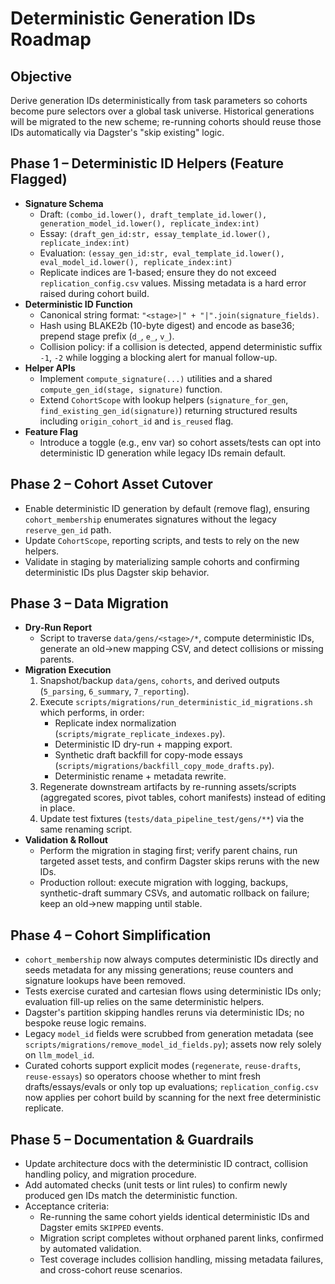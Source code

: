 # Deterministic Generation IDs Roadmap

## Objective
Derive generation IDs deterministically from task parameters so cohorts become pure selectors over a global task universe. Historical generations will be migrated to the new scheme; re-running cohorts should reuse those IDs automatically via Dagster's "skip existing" logic.

## Phase 1 – Deterministic ID Helpers (Feature Flagged)
- **Signature Schema**
  - Draft: `(combo_id.lower(), draft_template_id.lower(), generation_model_id.lower(), replicate_index:int)`
  - Essay: `(draft_gen_id:str, essay_template_id.lower(), replicate_index:int)`
  - Evaluation: `(essay_gen_id:str, eval_template_id.lower(), eval_model_id.lower(), replicate_index:int)`
  - Replicate indices are 1-based; ensure they do not exceed `replication_config.csv` values. Missing metadata is a hard error raised during cohort build.
- **Deterministic ID Function**
  - Canonical string format: `"<stage>|" + "|".join(signature_fields)`.
  - Hash using BLAKE2b (10-byte digest) and encode as base36; prepend stage prefix (`d_`, `e_`, `v_`).
  - Collision policy: if a collision is detected, append deterministic suffix `-1`, `-2` while logging a blocking alert for manual follow-up.
- **Helper APIs**
  - Implement `compute_signature(...)` utilities and a shared `compute_gen_id(stage, signature)` function.
  - Extend `CohortScope` with lookup helpers (`signature_for_gen`, `find_existing_gen_id(signature)`) returning structured results including `origin_cohort_id` and `is_reused` flag.
- **Feature Flag**
  - Introduce a toggle (e.g., env var) so cohort assets/tests can opt into deterministic ID generation while legacy IDs remain default.

## Phase 2 – Cohort Asset Cutover
- Enable deterministic ID generation by default (remove flag), ensuring `cohort_membership` enumerates signatures without the legacy `reserve_gen_id` path.
- Update `CohortScope`, reporting scripts, and tests to rely on the new helpers.
- Validate in staging by materializing sample cohorts and confirming deterministic IDs plus Dagster skip behavior.

## Phase 3 – Data Migration
- **Dry-Run Report**
  - Script to traverse `data/gens/<stage>/*`, compute deterministic IDs, generate an old→new mapping CSV, and detect collisions or missing parents.
- **Migration Execution**
  1. Snapshot/backup `data/gens`, `cohorts`, and derived outputs (`5_parsing`, `6_summary`, `7_reporting`).
  2. Execute `scripts/migrations/run_deterministic_id_migrations.sh` which performs, in order:
     - Replicate index normalization (`scripts/migrate_replicate_indexes.py`).
     - Deterministic ID dry-run + mapping export.
     - Synthetic draft backfill for copy-mode essays (`scripts/migrations/backfill_copy_mode_drafts.py`).
     - Deterministic rename + metadata rewrite.
  3. Regenerate downstream artifacts by re-running assets/scripts (aggregated scores, pivot tables, cohort manifests) instead of editing in place.
  4. Update test fixtures (`tests/data_pipeline_test/gens/**`) via the same renaming script.
- **Validation & Rollout**
  - Perform the migration in staging first; verify parent chains, run targeted asset tests, and confirm Dagster skips reruns with the new IDs.
  - Production rollout: execute migration with logging, backups, synthetic-draft summary CSVs, and automatic rollback on failure; keep an old→new mapping until stable.

## Phase 4 – Cohort Simplification
- `cohort_membership` now always computes deterministic IDs directly and seeds metadata for any missing generations; reuse counters and signature lookups have been removed.
- Tests exercise curated and cartesian flows using deterministic IDs only; evaluation fill-up relies on the same deterministic helpers.
- Dagster's partition skipping handles reruns via deterministic IDs; no bespoke reuse logic remains.
- Legacy `model_id` fields were scrubbed from generation metadata (see `scripts/migrations/remove_model_id_fields.py`); assets now rely solely on `llm_model_id`.
- Curated cohorts support explicit modes (`regenerate`, `reuse-drafts`, `reuse-essays`) so operators choose whether to mint fresh drafts/essays/evals or only top up evaluations; `replication_config.csv` now applies per cohort build by scanning for the next free deterministic replicate.

## Phase 5 – Documentation & Guardrails
- Update architecture docs with the deterministic ID contract, collision handling policy, and migration procedure.
- Add automated checks (unit tests or lint rules) to confirm newly produced gen IDs match the deterministic function.
- Acceptance criteria:
  - Re-running the same cohort yields identical deterministic IDs and Dagster emits `SKIPPED` events.
  - Migration script completes without orphaned parent links, confirmed by automated validation.
  - Test coverage includes collision handling, missing metadata failures, and cross-cohort reuse scenarios.
